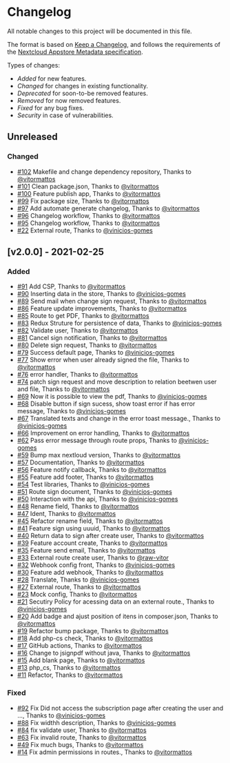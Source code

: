 # Changelog

All notable changes to this project will be documented in this file.

The format is based on [Keep a Changelog](https://keepachangelog.com/en/1.0.0/), and follows the requirements of the [Nextcloud Appstore Metadata specification](https://nextcloudappstore.readthedocs.io/en/latest/developer.html#changelog).

Types of changes:
- *Added* for new features.
- *Changed* for changes in existing functionality.
- *Deprecated* for soon-to-be removed features.
- *Removed* for now removed features.
- *Fixed* for any bug fixes.
- *Security* in case of vulnerabilities. 

<!-- changelog-linker -->

## Unreleased

### Changed

- [#102] Makefile and change dependency repository, Thanks to [@vitormattos]
- [#101] Clean package.json, Thanks to [@vitormattos]
- [#100] Feature publish app, Thanks to [@vitormattos]
- [#99] Fix package size, Thanks to [@vitormattos]
- [#97] Add automate generate changelog, Thanks to [@vitormattos]
- [#96] Changelog workflow, Thanks to [@vitormattos]
- [#95] Changelog workflow, Thanks to [@vitormattos]
- [#22] External route, Thanks to [@vinicios-gomes]

## [v2.0.0] - 2021-02-25

### Added

- [#91] Add CSP, Thanks to [@vitormattos]
- [#90] Inserting data in the store, Thanks to [@vinicios-gomes]
- [#89] Send mail when change sign request, Thanks to [@vitormattos]
- [#86] Feature update improvements, Thanks to [@vitormattos]
- [#85] Route to get PDF, Thanks to [@vitormattos]
- [#83] Redux Struture for persistence of data, Thanks to [@vinicios-gomes]
- [#82] Validate user, Thanks to [@vitormattos]
- [#81] Cancel sign notification, Thanks to [@vitormattos]
- [#80] Delete sign request, Thanks to [@vitormattos]
- [#79] Success default page, Thanks to [@vinicios-gomes]
- [#77] Show error when user already signed the file, Thanks to [@vitormattos]
- [#76] error handler, Thanks to [@vitormattos]
- [#74] patch sign request and move description to relation beetwen user and file, Thanks to [@vitormattos]
- [#69] Now it is possible to view the pdf, Thanks to [@vinicios-gomes]
- [#68] Disable button if sign sucess, show toast error if has error message, Thanks to [@vinicios-gomes]
- [#67] Translated texts and change in the error toast message., Thanks to [@vinicios-gomes]
- [#66] Improvement on error handling, Thanks to [@vitormattos]
- [#62] Pass error message through route props, Thanks to [@vinicios-gomes]
- [#59] Bump max nextloud version, Thanks to [@vitormattos]
- [#57] Documentation, Thanks to [@vitormattos]
- [#56] Feature notify callback, Thanks to [@vitormattos]
- [#55] Feature add footer, Thanks to [@vitormattos]
- [#54] Test libraries, Thanks to [@vinicios-gomes]
- [#51] Route sign document, Thanks to [@vinicios-gomes]
- [#50] Interaction with the api, Thanks to [@vinicios-gomes]
- [#48] Rename field, Thanks to [@vitormattos]
- [#47] Ident, Thanks to [@vitormattos]
- [#45] Refactor rename field, Thanks to [@vitormattos]
- [#41] Feature sign using uuuid, Thanks to [@vitormattos]
- [#40] Return data to sign after create user, Thanks to [@vitormattos]
- [#39] Feature account create, Thanks to [@vitormattos]
- [#35] Feature send email, Thanks to [@vitormattos]
- [#33] External route create user, Thanks to [@raw-vitor]
- [#32] Webhook config front, Thanks to [@vinicios-gomes]
- [#30] Feature add webhook, Thanks to [@vitormattos]
- [#28] Translate, Thanks to [@vinicios-gomes]
- [#27] External route, Thanks to [@vitormattos]
- [#23] Mock config, Thanks to [@vitormattos]
- [#21] Secutiry Policy for acessing data on an external route., Thanks to [@vinicios-gomes]
- [#20] Add badge and ajust position of itens in composer.json, Thanks to [@vitormattos]
- [#19] Refactor bump package, Thanks to [@vitormattos]
- [#18] Add php-cs check, Thanks to [@vitormattos]
- [#17] GitHub actions, Thanks to [@vitormattos]
- [#16] Change to jsignpdf without java, Thanks to [@vitormattos]
- [#15] Add blank page, Thanks to [@vitormattos]
- [#13] php_cs, Thanks to [@vitormattos]
- [#11] Refactor, Thanks to [@vitormattos]

### Fixed

- [#92] Fix Did not access the subscription page after creating the user and …, Thanks to [@vinicios-gomes]
- [#88] Fix widthh description, Thanks to [@vinicios-gomes]
- [#84] fix validate user, Thanks to [@vitormattos]
- [#63] Fix invalid route, Thanks to [@vitormattos]
- [#49] Fix much bugs, Thanks to [@vitormattos]
- [#14] Fix admin permissions in routes., Thanks to [@vitormattos]

[@vitormattos]: https://github.com/vitormattos
[@vinicios-gomes]: https://github.com/vinicios-gomes
[@raw-vitor]: https://github.com/raw-vitor
[#96]: https://github.com/LibreSign/libresign/pull/96
[#95]: https://github.com/LibreSign/libresign/pull/95
[#92]: https://github.com/LibreSign/libresign/pull/92
[#91]: https://github.com/LibreSign/libresign/pull/91
[#90]: https://github.com/LibreSign/libresign/pull/90
[#89]: https://github.com/LibreSign/libresign/pull/89
[#88]: https://github.com/LibreSign/libresign/pull/88
[#86]: https://github.com/LibreSign/libresign/pull/86
[#85]: https://github.com/LibreSign/libresign/pull/85
[#84]: https://github.com/LibreSign/libresign/pull/84
[#83]: https://github.com/LibreSign/libresign/pull/83
[#82]: https://github.com/LibreSign/libresign/pull/82
[#81]: https://github.com/LibreSign/libresign/pull/81
[#80]: https://github.com/LibreSign/libresign/pull/80
[#79]: https://github.com/LibreSign/libresign/pull/79
[#77]: https://github.com/LibreSign/libresign/pull/77
[#76]: https://github.com/LibreSign/libresign/pull/76
[#74]: https://github.com/LibreSign/libresign/pull/74
[#69]: https://github.com/LibreSign/libresign/pull/69
[#68]: https://github.com/LibreSign/libresign/pull/68
[#67]: https://github.com/LibreSign/libresign/pull/67
[#66]: https://github.com/LibreSign/libresign/pull/66
[#63]: https://github.com/LibreSign/libresign/pull/63
[#62]: https://github.com/LibreSign/libresign/pull/62
[#59]: https://github.com/LibreSign/libresign/pull/59
[#57]: https://github.com/LibreSign/libresign/pull/57
[#56]: https://github.com/LibreSign/libresign/pull/56
[#55]: https://github.com/LibreSign/libresign/pull/55
[#54]: https://github.com/LibreSign/libresign/pull/54
[#51]: https://github.com/LibreSign/libresign/pull/51
[#50]: https://github.com/LibreSign/libresign/pull/50
[#49]: https://github.com/LibreSign/libresign/pull/49
[#48]: https://github.com/LibreSign/libresign/pull/48
[#47]: https://github.com/LibreSign/libresign/pull/47
[#45]: https://github.com/LibreSign/libresign/pull/45
[#41]: https://github.com/LibreSign/libresign/pull/41
[#40]: https://github.com/LibreSign/libresign/pull/40
[#39]: https://github.com/LibreSign/libresign/pull/39
[#35]: https://github.com/LibreSign/libresign/pull/35
[#33]: https://github.com/LibreSign/libresign/pull/33
[#32]: https://github.com/LibreSign/libresign/pull/32
[#30]: https://github.com/LibreSign/libresign/pull/30
[#28]: https://github.com/LibreSign/libresign/pull/28
[#27]: https://github.com/LibreSign/libresign/pull/27
[#23]: https://github.com/LibreSign/libresign/pull/23
[#22]: https://github.com/LibreSign/libresign/pull/22
[#21]: https://github.com/LibreSign/libresign/pull/21
[#20]: https://github.com/LibreSign/libresign/pull/20
[#19]: https://github.com/LibreSign/libresign/pull/19
[#18]: https://github.com/LibreSign/libresign/pull/18
[#17]: https://github.com/LibreSign/libresign/pull/17
[#16]: https://github.com/LibreSign/libresign/pull/16
[#15]: https://github.com/LibreSign/libresign/pull/15
[#14]: https://github.com/LibreSign/libresign/pull/14
[#13]: https://github.com/LibreSign/libresign/pull/13
[#11]: https://github.com/LibreSign/libresign/pull/11
[#100]: https://github.com/LibreSign/libresign/pull/100
[#99]: https://github.com/LibreSign/libresign/pull/99
[#97]: https://github.com/LibreSign/libresign/pull/97
[#102]: https://github.com/LibreSign/libresign/pull/102
[#101]: https://github.com/LibreSign/libresign/pull/101
